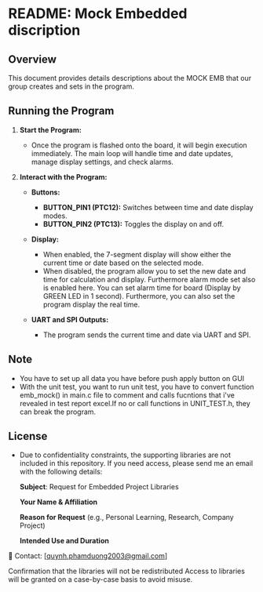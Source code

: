 # README: Mock Embedded discription

## Overview

This document provides details descriptions about the MOCK EMB that our group creates and sets in the program. 


## Running the Program

1. **Start the Program:**
   - Once the program is flashed onto the board, it will begin execution immediately. The main loop will handle time and date updates, manage display settings, and check alarms.

2. **Interact with the Program:**
   - **Buttons:**
     - **BUTTON_PIN1 (PTC12):** Switches between time and date display modes.
     - **BUTTON_PIN2 (PTC13):** Toggles the display on and off.
   - **Display:**
     - When enabled, the 7-segment display will show either the current time or date based on the selected mode.
     - When disabled, the program allow you to set the new date and time for calculation and display. Furthermore alarm mode set also is enabled here. You can set alarm time for board (Display by GREEN LED in 1 second). Furthermore, you can also set the program display the real time. 

   - **UART and SPI Outputs:**
     - The program sends the current time and date via UART and SPI.

## Note

   - You have to set up all data you have before push apply button on GUI 
   - With the unit test, you want to run unit test, you have to convert function emb_mock() in main.c file to comment and calls fucntions that i've revealed in test report excel.If no or call functions in UNIT_TEST.h, they can break the program. 
   
## License
   - Due to confidentiality constraints, the supporting libraries are not included in this repository. If you need access, please send me an email with the following details:

      **Subject**: Request for Embedded Project Libraries

      **Your Name & Affiliation**

      **Reason for Request** (e.g., Personal Learning, Research, Company Project)

      **Intended Use and Duration**

📩 Contact: [quynh.phamduong2003@gmail.com]

Confirmation that the libraries will not be redistributed
Access to libraries will be granted on a case-by-case basis to avoid misuse.
   
